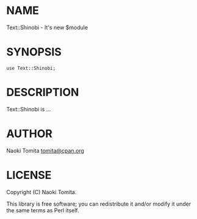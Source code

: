 # NAME

Text::Shinobi - It's new $module

# SYNOPSIS

    use Text::Shinobi;

# DESCRIPTION

Text::Shinobi is ...

# AUTHOR

Naoki Tomita <tomita@cpan.org>

# LICENSE

Copyright (C) Naoki Tomita.

This library is free software; you can redistribute it and/or modify
it under the same terms as Perl itself.
